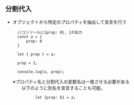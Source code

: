 ## 分割代入
- オブジェクトから特定のプロパティを抽出して宣言を行う

        //コンソールに{prop: 0}, 1が出力
        const a = {
            prop: 0
        }
        
        let { prop } = a;
        
        prop = 1;
        
        console.log(a, prop);
  
  ※プロパティ名と分割代入の変数名は一致させる必要がある  
　　以下のように別名を宣言することも可能。

                let {prop: b} = a;
